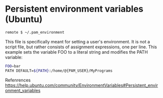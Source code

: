 # Persistent environment variables (Ubuntu)

```sh
remote $ ~/.pam_environment
```

This file is specifically meant for setting a user's environment. It is not a script file, but rather consists of assignment expressions, one per line. This example sets the variable FOO to a literal string and modifies the PATH variable:
```sh
FOO=bar
PATH DEFAULT=${PATH}:/home/@{PAM_USER}/MyPrograms
```

Refenrences
https://help.ubuntu.com/community/EnvironmentVariables#Persistent_environment_variables
